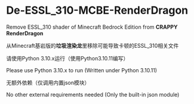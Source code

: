 # De-ESSL_310-MCBE-RenderDragon
Remove ESSL_310 shader of Minecraft Bedrock Edition from **CRAPPY RenderDragon**

从Minecraft基岩版的**垃圾渲染龙**里移除可能导致卡顿的ESSL_310相关文件


请使用Python 3.10.x运行（使用Python3.10.11编写）

Please use Python 3.10.x to run (Written under Python 3.10.11)


无额外依赖（仅调用内置json模块）

No other external requirements needed (Only the built-in json module)




